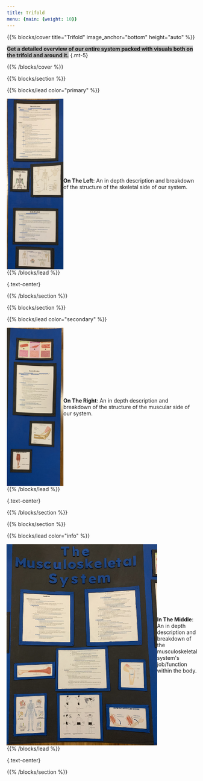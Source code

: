 ```yaml
---
title: Trifold
menu: {main: {weight: 10}}
---
```


{{% blocks/cover title="Trifold" image_anchor="bottom" height="auto" %}}

<span style="font-weight: bold; background: #00000040">Get a detailed overview of our entire system packed with visuals both on the trifold and around it.</span>
{.mt-5}

{{% /blocks/cover %}}


{{% blocks/section %}}

<!-- # This is another section -->

{{% blocks/lead color="primary" %}}
<div style="border: 0px solid red; display:flex; align-items:center; justify-content:center"><img  src="left-side.jpg" width="150" > <div> <b>On The Left</b>: An in depth description and breakdown of the structure of the skeletal side of our system.</div></div>
{{% /blocks/lead %}}





{.text-center}

{{% /blocks/section %}}

{{% blocks/section %}}

<!-- # This is another section -->

{{% blocks/lead color="secondary" %}}
<div style="border: 0px solid red; display:flex; align-items:center; justify-content:center"><img  src="right-side.jpg" width="150" > <div> <b>On The Right</b>: An in depth description and breakdown of the structure of the muscular side of our system.</div></div>
{{% /blocks/lead %}}





{.text-center}

{{% /blocks/section %}}

{{% blocks/section %}}

<!-- # This is another section -->

{{% blocks/lead color="info" %}}
<div style="border: 0px solid red; display:flex; align-items:center; justify-content:center"><img  src="middle.jpg" width="400" > <div> <b>In The Middle</b>: An in depth description and breakdown of the musculoskeletal system's job/function within the body.</div></div>
{{% /blocks/lead %}}





{.text-center}

{{% /blocks/section %}}